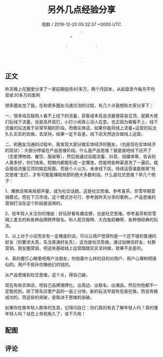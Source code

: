 <h1 align="center">另外几点经验分享</h1>
<p align="center">
    <a>晓群 / 2019-12-20 05:32:37 &#43;0000 UTC</a>
</p>

<div align="center">
    <img src="https://images.zsxq.com/FsNXglb6X7xglylq5Nr-isiCu-qn?e=1590940799&amp;token=kIxbL07-8jAj8w1n4s9zv64FuZZNEATmlU_Vm6zD:yy2wPnbMFFSF8AS7KegGAE-m_uw=" width="100" height="100" style="border:1px solid;border-radius:50%; color:#ffffff"/>
</div>

## 正文

<div>
昨天晚上在圈里分享了一家前期投资40多万，两个月回本，从起盘至今每月平均营收30多万的案例 

很多圈友加了我，在和很多圈友沟通交流的过程，有几个点我想和大家分享下：

一、很多纯互联网人看不上线下的流量，获客成本高且流量很容易见顶。就算大佬们玩线下流量，也是高开高打，小打小闹真心没人在意。也正因为被看不上，线下流量的玩法属于非常早期的阶段。而做实体店，如果你能将线上流量&#43;运营的玩法扎扎实实的去做，去坚持，结果一定不会差。线下店天然适合做线上运营。

二、和圈友沟通的过程中，我发现大部分做实体经济的圈友，（也是现在实体经济的现状）：大部分停留在产品思维阶段。什么是产品思维？就是我吧线下店开了（恋爱博物馆、餐饮、服装等），然后我通过店面流量、抖音、自媒体等，告诉别人我多好，你们快来。短期内都能形成一定爆发，但是吧各种渠道洗了一遍后，就会面临流量见顶的尴尬局面。而我个人认为，未来线下店，持续运营谁能做用“社交思维”去打，才有可能能赚取局部的绝大多数利润。什么是社交思维？举几个例子：

1、爆款店带来局部声量，成为社交话题。这是社交思维。参考喜茶、奈雪早期营销模式。而在下沉市场，这个模式亦可行，参考我昨天分享的案例。。产品思维的营销打法在这个阶段是适用的。

2、给年轻人关注你的理由：好玩好看有趣会撩，也是社交思维。参考喜茶和奈雪隔三差五的和各种品牌跨界联名。和人民日报呀、大白兔奶糖呀，各种很经典的玩法。

3、以上对于小店而言有一定难度的话，可以让用户觉得你是一个还不错的普通的好友（别要求太高，先当普通好友先），这也是社交思维。通过加微信好友、社群营销、朋友圈营销，吧这些基础线上运营踏踏实实坚持做，效果不会差的。

4、真的要打心眼里吧用户当朋友，你抱着什么样的目的对用户，用户心理和明镜似的。用户不排斥你赚他们的钱的。

从产品思维到社交思维，这个关，得自己破。

现在有些实体店，吧自己品牌潮牌化，出周边、出联名、出潮品，然后你抢都不一定能抢到。除了原先店里产品的一亩三分地，新的玩法早就有先驱在做，而且有做成功的。而这些的突破，是取决于思维的突破。

如果你在做年轻人群体的生意，记得问自己：你们真的有去了解年轻人吗？真的懂年轻人吗？站在上帝视角久了，该下凡啦！
</div>

## 配图
<div class="image" align="center">

</div>

## 评论

<div align="left">
<div>

</div>
</div>